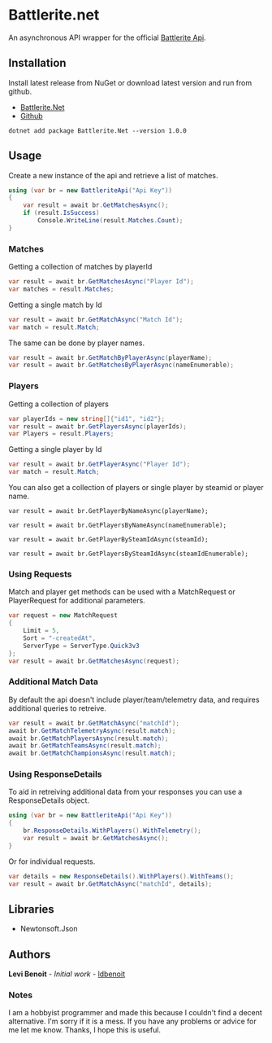 # Battlerite.net

An asynchronous API wrapper for the official [Battlerite Api](http://battlerite-docs.readthedocs.io/en/master/introduction.html).

## Installation

Install latest release from NuGet or download latest version and run from github.

- [Battlerite.Net](https://www.nuget.org/packages/Battlerite.Net/)
- [Github](https://github.com/ldbenoit/Battlerite.Net)

`dotnet add package Battlerite.Net --version 1.0.0`

## Usage

Create a new instance of the api and retrieve a list of matches.

```c#
using (var br = new BattleriteApi("Api Key"))
{
    var result = await br.GetMatchesAsync();
    if (result.IsSuccess)
        Console.WriteLine(result.Matches.Count);
}
```

### Matches

Getting a collection of matches by playerId

```c#
var result = await br.GetMatchesAsync("Player Id");
var matches = result.Matches;
```

Getting a single match by Id

```c#
var result = await br.GetMatchAsync("Match Id");
var match = result.Match;
```

The same can be done by player names.

```c#
var result = await br.GetMatchByPlayerAsync(playerName);
var result = await br.GetMatchesByPlayerAsync(nameEnumerable);
```

### Players

Getting a collection of players

```c#
var playerIds = new string[]{"id1", "id2"};
var result = await br.GetPlayersAsync(playerIds);
var Players = result.Players;
```

Getting a single player by Id

```c#
var result = await br.GetPlayerAsync("Player Id");
var match = result.Match;
```

You can also get a collection of players or single player by steamid or player name.

`var result = await br.GetPlayerByNameAsync(playerName);`

`var result = await br.GetPlayersByNameAsync(nameEnumerable);`

`var result = await br.GetPlayerBySteamIdAsync(steamId);`

`var result = await br.GetPlayersBySteamIdAsync(steamIdEnumerable);`

### Using Requests

Match and player get methods can be used with a MatchRequest or PlayerRequest for additional parameters.

```c#
var request = new MatchRequest
{
    Limit = 5,
    Sort = "-createdAt",
    ServerType = ServerType.Quick3v3
};
var result = await br.GetMatchesAsync(request);
```

### Additional Match Data

By default the api doesn't include player/team/telemetry data, and requires additional queries to retreive.

```c#
var result = await br.GetMatchAsync("matchId");
await br.GetMatchTelemetryAsync(result.match);
await br.GetMatchPlayersAsync(result.match);
await br.GetMatchTeamsAsync(result.match);
await br.GetMatchChampionsAsync(result.match);
```

### Using ResponseDetails

To aid in retreiving additional data from your responses you can use a ResponseDetails object.

```c#
using (var br = new BattleriteApi("Api Key"))
{
    br.ResponseDetails.WithPlayers().WithTelemetry();
    var result = await br.GetMatchesAsync();
}
```

Or for individual requests.

```c#
var details = new ResponseDetails().WithPlayers().WithTeams();
var result = await br.GetMatchAsync("matchId", details);
```

## Libraries

- Newtonsoft.Json

## Authors

**Levi Benoit** - *Initial work* - [ldbenoit](https://github.com/ldbenoit)

### Notes

I am a hobbyist programmer and made this because I couldn't find a decent alternative. I'm sorry if it is a mess.
If you have any problems or advice for me let me know. Thanks, I hope this is useful.
